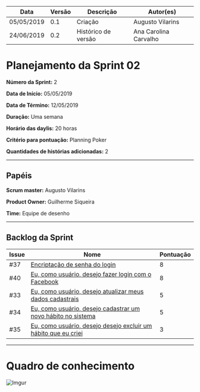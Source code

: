 | **Data** | **Versão** | **Descrição** | **Autor(es)** |
|---|---|---|---|
| 05/05/2019 | 0.1 | Criação | Augusto Vilarins |
| 24/06/2019 | 0.2 | Histórico de versão | Ana Carolina Carvalho |

# Planejamento da Sprint 02

**Número da Sprint:** 2

**Data de Início:** 05/05/2019

**Data de Término:** 12/05/2019

**Duração:** Uma semana

**Horário das daylis:** 20 horas

**Critério para pontuação:** Planning Poker

**Quantidades de histórias adicionadas:** 2

----

## Papéis

**Scrum master:** Augusto Vilarins

**Product Owner:** Guilherme Siqueira

**Time:** Equipe de desenho

----

## Backlog da Sprint

|Issue|Nome|Pontuação|
|-----|----|-----|
|#37|[Encriptação de senha do login](https://github.com/conosco/conosco-api/issues/37)| 8 |
|#40|[Eu, como usuário, desejo fazer login com o Facebook](https://github.com/conosco/conosco-api/issues/40)| 8 |
|#33|[Eu, como usuário, desejo atualizar meus dados cadastrais ](https://github.com/conosco/conosco-api/issues/33)| 5 |
|#34|[ Eu, como usuário, desejo cadastrar um novo hábito no sistema](https://github.com/conosco/conosco-api/issues/34)| 5 |
|#35|[ Eu, como usuário, desejo desejo excluir um hábito que eu criei](https://github.com/conosco/conosco-api/issues/35)|3|
----

# Quadro de conhecimento

![Imgur](https://i.imgur.com/wPabFFC.png)
